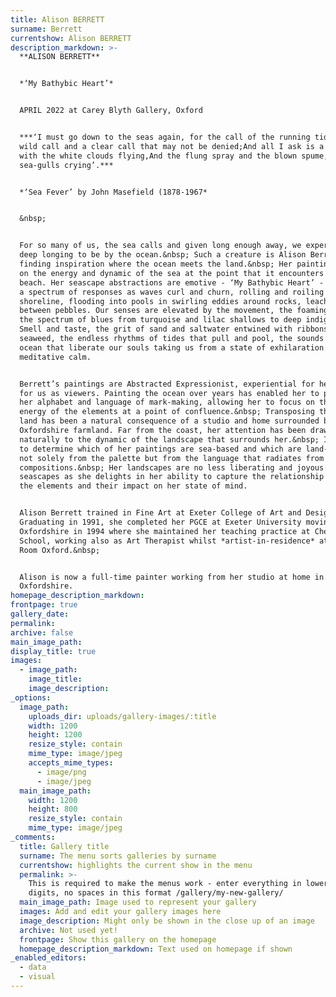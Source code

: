 ```yaml
---
title: Alison BERRETT
surname: Berrett
currentshow: Alison BERRETT
description_markdown: >-
  **ALISON BERRETT**


  *‘My Bathybic Heart’*


  APRIL 2022 at Carey Blyth Gallery, Oxford


  ***‘I must go down to the seas again, for the call of the running tideIs a
  wild call and a clear call that may not be denied;And all I ask is a windy day
  with the white clouds flying,And the flung spray and the blown spume, and the
  sea-gulls crying’.***


  *‘Sea Fever’ by John Masefield (1878-1967*


  &nbsp;


  For so many of us, the sea calls and given long enough away, we experience a
  deep longing to be by the ocean.&nbsp; Such a creature is Alison Berrett
  finding inspiration where the ocean meets the land.&nbsp; Her paintings focus
  on the energy and dynamic of the sea at the point that it encounters the
  beach. Her seascape abstractions are emotive - ‘My Bathybic Heart’ - eliciting
  a spectrum of responses as waves curl and churn, rolling and roiling onto the
  shoreline, flooding into pools in swirling eddies around rocks, leaching
  between pebbles. Our senses are elevated by the movement, the foaming spume,
  the spectrum of blues from turquoise and lilac shallows to deep indigos.&nbsp;
  Smell and taste, the grit of sand and saltwater entwined with ribbons of
  seaweed, the endless rhythms of tides that pull and pool, the sounds of the
  ocean that liberate our souls taking us from a state of exhilaration to a
  meditative calm.


  Berrett’s paintings are Abstracted Expressionist, experiential for her, and
  for us as viewers. Painting the ocean over years has enabled her to perfect
  her alphabet and language of mark-making, allowing her to focus on the primal
  energy of the elements at a point of confluence.&nbsp; Transposing that to the
  land has been a natural consequence of a studio and home surrounded by open
  Oxfordshire farmland. Far from the coast, her attention has been drawn
  naturally to the dynamic of the landscape that surrounds her.&nbsp; It is easy
  to determine which of her paintings are sea-based and which are land-based,
  not solely from the palette but from the language that radiates from her
  compositions.&nbsp; Her landscapes are no less liberating and joyous than her
  seascapes as she delights in her ability to capture the relationship between
  the elements and their impact on her state of mind.


  Alison Berrett trained in Fine Art at Exeter College of Art and Design.&nbsp;
  Graduating in 1991, she completed her PGCE at Exeter University moving to
  Oxfordshire in 1994 where she maintained her teaching practice at Cheney
  School, working also as Art Therapist whilst *artist-in-residence* at The Art
  Room Oxford.&nbsp;


  Alison is now a full-time painter working from her studio at home in
  Oxfordshire.
homepage_description_markdown:
frontpage: true
gallery_date:
permalink:
archive: false
main_image_path:
display_title: true
images:
  - image_path:
    image_title:
    image_description:
_options:
  image_path:
    uploads_dir: uploads/gallery-images/:title
    width: 1200
    height: 1200
    resize_style: contain
    mime_type: image/jpeg
    accepts_mime_types:
      - image/png
      - image/jpeg
  main_image_path:
    width: 1200
    height: 800
    resize_style: contain
    mime_type: image/jpeg
_comments:
  title: Gallery title
  surname: The menu sorts galleries by surname
  currentshow: highlights the current show in the menu
  permalink: >-
    This is required to make the menus work - enter everything in lower case, no
    digits, no spaces in this format /gallery/my-new-gallery/
  main_image_path: Image used to represent your gallery
  images: Add and edit your gallery images here
  image_description: Might only be shown in the close up of an image
  archive: Not used yet!
  frontpage: Show this gallery on the homepage
  homepage_description_markdown: Text used on homepage if shown
_enabled_editors:
  - data
  - visual
---
```

